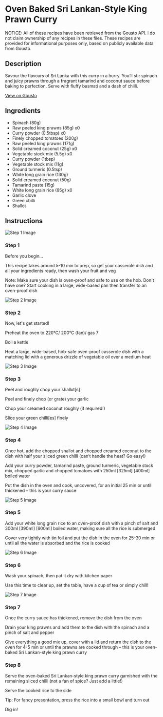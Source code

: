 # Oven Baked Sri Lankan-Style King Prawn Curry

NOTICE: All of these recipes have been retrieved from the Gousto API. I do not claim ownership of any recipes in these files. These recipes are provided for informational purposes only, based on publicly available data from Gousto.

## Description

Savour the flavours of Sri Lanka with this curry in a hurry. You’ll stir spinach and juicy prawns through a fragrant tamarind and coconut sauce before baking to perfection. Serve with fluffy basmati and a dash of chilli.

[View on Gousto](https://www.gousto.co.uk/recipes/cookbook/oven-baked-sri-lankan-style-prawn-curry)

## Ingredients

- Spinach (80g)
- Raw peeled king prawns (85g) x0
- Curry powder (0.5tbsp) x0
- Finely chopped tomatoes (200g)
- Raw peeled king prawns (171g)
- Solid creamed coconut (25g) x0
- Vegetable stock mix (5.5g) x0
- Curry powder (1tbsp)
- Vegetable stock mix (11g)
- Ground turmeric (0.5tsp)
- White long grain rice (130g)
- Solid creamed coconut (50g)
- Tamarind paste (15g)
- White long grain rice (65g) x0
- Garlic clove
- Green chilli
- Shallot

## Instructions

![Step 1 Image](https://production-media.gousto.co.uk/cms/recipe-step-image/Admin10mm-Step-1-1663756826176-x200.jpg)

### Step 1

Before you begin...

This recipe takes around 5-10 min to prep, so get your casserole dish and all your ingredients ready, then wash your fruit and veg

Note: Make sure your dish is oven-proof and safe to use on the hob. Don't have one? Start cooking in a large, wide-based pan then transfer to an oven-proof dish

![Step 2 Image](https://production-media.gousto.co.uk/cms/recipe-step-image/step-2-1663756830576-x200.jpg)

### Step 2

Now, let's get started!

Preheat the oven to 220°C/ 200°C (fan)/ gas 7

Boil a kettle

Heat a large, wide-based, hob-safe oven-proof casserole dish with a matching lid with a generous drizzle of vegetable oil over a medium heat

![Step 3 Image](https://production-media.gousto.co.uk/cms/recipe-step-image/step-3-1663756834879-x200.jpg)

### Step 3

Peel and roughly chop your shallot[s]

Peel and finely chop (or grate) your garlic

Chop your creamed coconut roughly (if required!)

Slice your green chilli[es] finely

![Step 4 Image](https://production-media.gousto.co.uk/cms/recipe-step-image/step-4-1663756839466-x200.jpg)

### Step 4

Once hot, add the chopped shallot and chopped creamed coconut to the dish with half your sliced green chilli (can’t handle the heat? Go easy!)

Add your curry powder, tamarind paste, ground turmeric, vegetable stock mix, chopped garlic and chopped tomatoes with 250ml <span class="text-purple">[325ml]</span> <span class="text-danger">[400ml]</span> boiled water

Put the dish in the oven and cook, uncovered, for an initial 25 min or until thickened – this is your curry sauce

![Step 5 Image](https://production-media.gousto.co.uk/cms/recipe-step-image/step-5-1663756843273-x200.jpg)

### Step 5

Add your white long grain rice to an oven-proof dish with a pinch of salt and 300ml <span class="text-purple">[390ml]</span> <span class="text-danger">[600ml]</span> boiled water, making sure all the rice is submerged

Cover very tightly with tin foil and put the dish in the oven for 25-30 min or until all the water is absorbed and the rice is cooked

![Step 6 Image](https://production-media.gousto.co.uk/cms/recipe-step-image/step-6-1663756847134-x200.jpg)

### Step 6

Wash your spinach, then pat it dry with kitchen paper

Use this time to clear up, set the table, have a cup of tea or simply chill!

![Step 7 Image](https://production-media.gousto.co.uk/cms/recipe-step-image/step-7-1663756851204-x200.jpg)

### Step 7

Once the curry sauce has thickened, remove the dish from the oven

Drain your king prawns and add them to the dish with the spinach and a pinch of salt and pepper

Give everything a good mix up, cover with a lid and return the dish to the oven for 4-5 min or until the prawns are cooked through – this is your oven-baked Sri Lankan-style king prawn curry

### Step 8

Serve the oven-baked Sri Lankan-style king prawn curry garnished with the remaining sliced chilli (not a fan of spice? Just add a little!)

Serve the cooked rice to the side

Tip: For fancy presentation, press the rice into a small bowl and turn out

Dig in!

